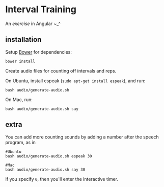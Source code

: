 # Interval Training

An _exercise_ in Angular ~\_^

## installation

Setup [Bower](https://github.com/bower/bower) for dependencies:
```
bower install
```

Create audio files for counting off intervals and reps.

On Ubuntu, install espeak (`sudo apt-get install espeak`), and run:
```
bash audio/generate-audio.sh
```

On Mac, run:
```
bash audio/generate-audio.sh say
```

## extra
You can add more counting sounds by adding a number after the speech program, as in
```
#Ubuntu
bash audio/generate-audio.sh espeak 30

#Mac
bash audio/generate-audio.sh say 30
```

If you specify `0`, then you'll enter the interactive timer.
